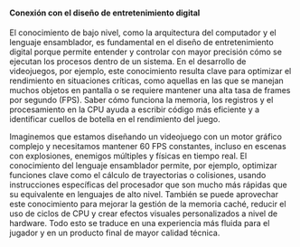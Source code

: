 #### Conexión con el diseño de entretenimiento digital

El conocimiento de bajo nivel, como la arquitectura del computador y el lenguaje ensamblador, es fundamental en el diseño de entretenimiento digital porque permite entender y controlar con mayor precisión cómo se ejecutan los procesos dentro de un sistema. En el desarrollo de videojuegos, por ejemplo, este conocimiento resulta clave para optimizar el rendimiento en situaciones críticas, como aquellas en las que se manejan muchos objetos en pantalla o se requiere mantener una alta tasa de frames por segundo (FPS). Saber cómo funciona la memoria, los registros y el procesamiento en la CPU ayuda a escribir código más eficiente y a identificar cuellos de botella en el rendimiento del juego.

Imaginemos que estamos diseñando un videojuego con un motor gráfico complejo y necesitamos mantener 60 FPS constantes, incluso en escenas con explosiones, enemigos múltiples y físicas en tiempo real. El conocimiento del lenguaje ensamblador permite, por ejemplo, optimizar funciones clave como el cálculo de trayectorias o colisiones, usando instrucciones específicas del procesador que son mucho más rápidas que su equivalente en lenguajes de alto nivel. También se puede aprovechar este conocimiento para mejorar la gestión de la memoria caché, reducir el uso de ciclos de CPU y crear efectos visuales personalizados a nivel de hardware. Todo esto se traduce en una experiencia más fluida para el jugador y en un producto final de mayor calidad técnica.
